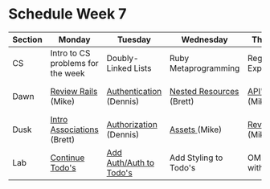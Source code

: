 # Schedule Week 7

| Section | Monday                                                                                                | Tuesday                                                                  | Wednesday                | Thursday            | Friday                 |  
| ------  | ------                                                                                                | -------                                                                  | --------                 | ---------           | -------                |  
| CS      | Intro to CS problems for the week                                                                     | Doubly-Linked Lists                                                      | Ruby Metaprogramming     | Regular Expressions             | Web Scraping           |  
| Dawn    | [Review Rails](https://github.com/sf-wdi-17/notes/tree/master/lectures/week-07/_1_monday/dawn) (Mike) | [Authentication](../lectures/week-07/_2_tuesday/dawn/README.md) (Dennis) | [Nested Resources](../lectures/week-07/_3_wednesday/dawn/README.md) (Brett) | [API's](https://github.com/sf-wdi-17/notes/tree/master/lectures/week-07/_4_thursday/dawn) (Mike)        | Password Reset (Brett) |  
| Dusk    | [Intro Associations](../lectures/week-07/_1_monday/dusk/README.md) (Brett)                                                                            | [Authorization](../lectures/week-07/_2_tuesday/dusk) (Dennis)                                                   | [Assets ](https://github.com/sf-wdi-17/styling_todos/tree/master) (Mike)            | [Review](https://github.com/sf-wdi-17/notes/tree/master/lectures/week-07/_4_thursday/dusk) (Mike)       | Lab start              |  
| Lab     | [Continue Todo's](https://github.com/sf-wdi-17/extended_todos)                                        | [Add Auth/Auth to Todo's](https://github.com/sf-wdi-17/extended_todos)                                                  | Add Styling to Todo's    | OMDB Lab with Rails | TDB                    |  
